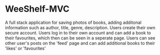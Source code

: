 # WeeShelf-MVC
A full stack application for saving photos of books, adding additonal information such as author, title, genre, description. 
Users create their own secure account. 
Users log in to their own account and can add a book to their favourites, which then can be seen in a seperate page. 
Users can see other user's posts on the 'feed' page and can add additional books to their 'likes' or 'favourites'
